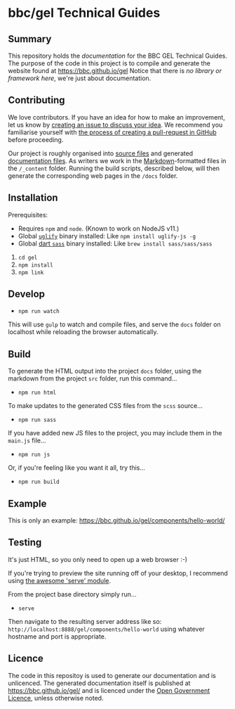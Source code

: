 # bbc/gel Technical Guides

## Summary

This repository holds the _documentation_ for the BBC GEL Technical Guides. The purpose of the code in this project is to compile and generate the website found at https://bbc.github.io/gel Notice that there is *no library or framework here*, we're just about documentation.

## Contributing

We love contributors. If you have an idea for how to make an improvement, let us know by [creating an issue to discuss your idea](https://github.com/bbc/gel/issues). We recommend you familiarise yourself with [the process of creating a pull-request in GitHub](https://help.github.com/en/articles/creating-a-pull-request) before proceeding.

Our project is roughly organised into [source files](https://github.com/bbc/gel/tree/master/_content) and generated [documentation files](https://github.com/bbc/gel/tree/master/docs). As writers we work in the [Markdown](https://learnxinyminutes.com/docs/markdown/)-formatted files in the `/_content` folder. Running the build scripts, described below, will then generate the corresponding web pages in the `/docs` folder.

## Installation

Prerequisites:

* Requires `npm` and `node`. (Known to work on NodeJS v11.)
* Global [`uglify`](https://www.npmjs.com/package/uglify-js) binary installed: Like `npm install uglify-js -g`
* Global [dart `sass`](https://sass-lang.com/install) binary installed: Like `brew install sass/sass/sass`

1. `cd gel`
2. `npm install`
3. `npm link`

## Develop
- `npm run watch`

This will use `gulp` to watch and compile files, and serve the `docs` folder on localhost while reloading the browser automatically.

## Build
To generate the HTML output into the project `docs` folder, using the markdown from the project `src` folder, run this command...

- `npm run html`

To make updates to the generated CSS files from the `scss` source...

- `npm run sass`

If you have added new JS files to the project, you may include them in the `main.js` file...

- `npm run js`

Or, if you're feeling like you want it all, try this...

- `npm run build`

## Example

This is only an example: https://bbc.github.io/gel/components/hello-world/

## Testing

It's just HTML, so you only need to open up a web browser :-)

If you're trying to preview the site running off of your desktop, I recommend using [the awesome 'serve' module](https://www.npmjs.com/package/serve).

From the project base directory simply run...

- `serve`

Then navigate to the resulting server address like so: `http://localhost:8888/gel/components/hello-world` using whatever hostname and port is appropriate.

## Licence

The code in this repositoy is used to generate our documentation and is unlicenced. The generated documentation itself is published at <https://bbc.github.io/gel/> and is licenced under the [Open Government Licence](https://www.nationalarchives.gov.uk/doc/open-government-licence/version/3/), unless otherwise noted.
